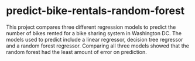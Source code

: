 # predict-bike-rentals-random-forest
This project compares three different regression models to predict the number of bikes rented for a bike sharing system in Washington DC. The models used to predict include a linear regressor, decision tree regressor and a random forest regressor. Comparing all three models showed that the random forest had the least amount of error  on prediction.
